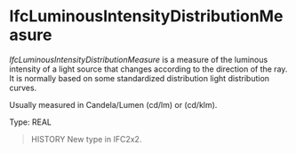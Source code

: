 # IfcLuminousIntensityDistributionMeasure

_IfcLuminousIntensityDistributionMeasure_ is a measure of the luminous intensity of a light source that changes according to the direction of the ray. It is normally based on some standardized distribution light distribution curves.
<!-- end of short definition -->


Usually measured in Candela/Lumen (cd/lm) or (cd/klm).

Type: REAL

> HISTORY New type in IFC2x2.
